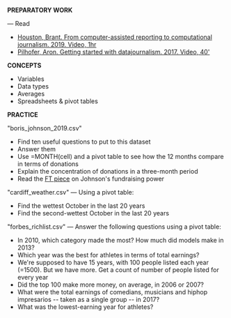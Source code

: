 **PREPARATORY WORK**

— Read
- [Houston, Brant. From computer-assisted reporting to computational journalism. 2019. Video, 1hr](https://www.journalismfestival.com/programme/2019/computer-assisted-reporting-a-practical-guide)
- [Pilhofer, Aron. Getting started with datajournalism. 2017. Video, 40'](https://www.youtube.com/watch?v=DYzDnufwHNE)

**CONCEPTS**

- Variables
- Data types
- Averages
- Spreadsheets & pivot tables

**PRACTICE**

"boris_johnson_2019.csv"
- Find ten useful questions to put to this dataset
- Answer them
- Use =MONTH(cell) and a pivot table to see how the 12 months compare in terms of donations
- Explain the concentration of donations in a three-month period
- Read the [FT piece](https://www.ft.com/content/4cbd6eae-a8ae-11e9-984c-fac8325aaa04) on Johnson's fundraising power

"cardiff_weather.csv"
— Using a pivot table:
- Find the wettest October in the last 20 years
- Find the second-wettest October in the last 20 years

"forbes_richlist.csv"
— Answer the following questions using a pivot table:
- In 2010, which category made the most? How much did models make in 2013?
- Which year was the best for athletes in terms of total earnings?
- We're supposed to have 15 years, with 100 people listed each year (=1500). But we have more. Get a count of number of people listed for every year
- Did the top 100 make more money, on average, in 2006 or 2007?
- What were the total earnings of comedians, musicians and hiphop impresarios -- taken as a single group -- in 2017?
- What was the lowest-earning year for athletes?
